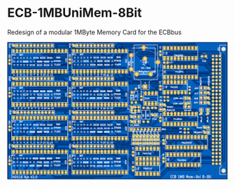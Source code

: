 # ECB-1MBUniMem-8Bit
Redesign of a modular 1MByte Memory Card for the ECBbus

![FrontView](https://github.com/hjkit/ECB-1MBUniMem-8Bit/blob/main/Pictures/1MBUniMem-8Bit-Besteuckungseite.png)
